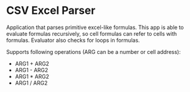 # CSV Excel Parser

Application that parses primitive excel-like formulas. This app is able to evaluate formulas recursively, so cell formulas
can refer to cells with formulas. Evaluator also checks for loops in formulas.

Supports following operations (ARG can be a number or cell address):
- ARG1 + ARG2
- ARG1 - ARG2
- ARG1 * ARG2
- ARG1 / ARG2
